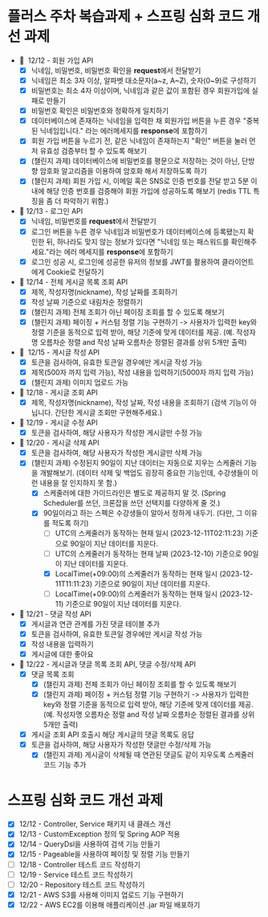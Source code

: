 # 플러스 주차 복습과제 + 스프링 심화 코드 개선 과제

- 💬  12/12 - 회원 가입 API
    - [X]  닉네임, 비밀번호, 비밀번호 확인을 **request**에서 전달받기
    - [X]  닉네임은 최소 3자 이상, 알파벳 대소문자(a~z, A~Z), 숫자(0~9)로 구성하기
    - [X]  비밀번호는 최소 4자 이상이며, 닉네임과 같은 값이 포함된 경우 회원가입에 실패로 만들기
    - [X]  비밀번호 확인은 비밀번호와 정확하게 일치하기
    - [X]  데이터베이스에 존재하는 닉네임을 입력한 채 회원가입 버튼을 누른 경우 "중복된 닉네임입니다." 라는 에러메세지를 **response**에 포함하기
    - [X]  회원 가입 버튼을 누르기 전, 같은 닉네임이 존재하는지 "확인" 버튼을 눌러 먼저 유효성 검증부터 할 수 있도록 해보기
    - [X]  (챌린지 과제) 데이터베이스에 비밀번호를 평문으로 저장하는 것이 아닌, 단방향 암호화 알고리즘을 이용하여 암호화 해서 저장하도록 하기
    - [X]  (챌린지 과제) 회원 가입 시, 이메일 혹은 SNS로 인증 번호를 전달 받고 5분 이내에 해당 인증 번호를 검증해야 회원 가입에 성공하도록 해보기 (redis TTL 특징을 좀 더 파악하기 위함.)
- 💬 12/13 - 로그인 API
    - [X]  닉네임, 비밀번호를 **request**에서 전달받기
    - [X]  로그인 버튼을 누른 경우 닉네임과 비밀번호가 데이터베이스에 등록됐는지 확인한 뒤, 하나라도 맞지 않는 정보가 있다면 "닉네임 또는 패스워드를 확인해주세요."라는 에러 메세지를 **response**에 포함하기
    - [X]  로그인 성공 시, 로그인에 성공한 유저의 정보를 JWT를 활용하여 클라이언트에게 Cookie로 전달하기
- 💬 12/14 - 전체 게시글 목록 조회 API
    - [X]  제목, 작성자명(nickname), 작성 날짜를 조회하기
    - [X]  작성 날짜 기준으로 내림차순 정렬하기
    - [X]  (챌린지 과제) 전체 조회가 아닌 페이징 조회를 할 수 있도록 해보기
    - [X]  (챌린지 과제) 페이징 + 커스텀 정렬 기능 구현하기 -> 사용자가 입력한 key와 정렬 기준을 동적으로 입력 받아, 해당 기준에 맞게 데이터를 제공. (예. 작성자명 오름차순 정렬 and 작성 날짜 오름차순 정렬된 결과를 상위 5개만 출력)
- 💬  12/15 - 게시글 작성 API
    - [X]  토큰을 검사하여, 유효한 토큰일 경우에만 게시글 작성 가능
    - [X]  제목(500자 까지 입력 가능), 작성 내용을 입력하기(5000자 까지 입력 가능)
    - [X]  (챌린지 과제) 이미지 업로드 가능
- 💬 12/18 - 게시글 조회 API
    - [X] 제목, 작성자명(nickname), 작성 날짜, 작성 내용을 조회하기
      (검색 기능이 아닙니다. 간단한 게시글 조회만 구현해주세요.)
- 💬 12/19 - 게시글 수정 API
    - [X] 토큰을 검사하여, 해당 사용자가 작성한 게시글만 수정 가능
- 💬 12/20 - 게시글 삭제 API
    - [X]  토큰을 검사하여, 해당 사용자가 작성한 게시글만 삭제 가능
    - [X]  (챌린지 과제) 수정된지 90일이 지난 데이터는 자동으로 지우는 스케줄러 기능을 개발해보기. (데이터 삭제 및 백업도 굉장히 중요한 기능인데, 수강생들이 이런 내용을 잘 인지하지 못 함.)
        - [X]  스케줄러에 대한 가이드라인은 별도로 제공하지 말 것. (Spring Scheduler를 쓰던, 크론잡을 쓰던 선택지를 다양하게 줄 것.)
        - [X]  90일이라고 하는 스펙은 수강생들이 알아서 정하게 내두기. (다만, 그 이유를 적도록 하기)
            - [ ]  UTC의 스케줄러가 동작하는 현재 일시 (2023-12-11T02:11:23) 기준으로 90일이 지난 데이터를 지운다.
            - [ ]  UTC의 스케줄러가 동작하는 현재 날짜 (2023-12-10) 기준으로 90일이 지난 데이터를 지운다.
            - [X]  LocalTime(+09:00)의 스케줄러가 동작하는 현재 일시 (2023-12-11T11:11:23) 기준으로 90일이 지난 데이터를 지운다.
            - [ ]  LocalTime(+09:00)의 스케줄러가 동작하는 현재 일시 (2023-12-11) 기준으로 90일이 지난 데이터를 지운다.
- 💬 12/21 - 댓글 작성 API
    - [X]  게시글과 연관 관계를 가진 댓글 테이블 추가
    - [X]  토큰을 검사하여, 유효한 토큰일 경우에만 게시글 작성 가능
    - [X]  작성 내용을 입력하기
    - [X]  게시글에 대한 좋아요
- 💬 12/22 - 게시글과 댓글 목록 조회 API, 댓글 수정/삭제 API
    - [X]  댓글 목록 조회
        - [X]  (챌린지 과제) 전체 조회가 아닌 페이징 조회를 할 수 있도록 해보기
        - [X]  (챌린지 과제) 페이징 + 커스텀 정렬 기능 구현하기 -> 사용자가 입력한 key와 정렬 기준을 동적으로 입력 받아, 해당 기준에 맞게 데이터를 제공. (예. 작성자명 오름차순 정렬 and 작성 날짜 오름차순 정렬된 결과를 상위 5개만 출력)
    - [X]  게시글 조회 API 호출시 해당 게시글의 댓글 목록도 응답
    - [X]  토큰을 검사하여, 해당 사용자가 작성한 댓글만 수정/삭제 가능
        - [X]  (챌린지 과제) 게시글이 삭제될 때 연관된 댓글도 같이 지우도록 스케줄러 코드 기능 추가

# 스프링 심화 코드 개선 과제
- [X] 12/12 - Controller, Service 패키지 내 클래스 개선
- [X] 12/13 - CustomException 정의 및 Spring AOP 적용
- [X] 12/14 - QueryDsl을 사용하여 검색 기능 만들기
- [X] 12/15 - Pageable을 사용하여 페이징 및 정렬 기능 만들기
- [ ] 12/18 - Controller 테스트 코드 작성하기
- [ ] 12/19 - Service 테스트 코드 작성하기
- [ ] 12/20 - Repository 테스트 코드 작성하기
- [X] 12/21 - AWS S3를 사용해 이미지 업로드 기능 구현하기
- [X] 12/22 - AWS EC2를 이용해 애플리케이션 .jar 파일 배포하기
